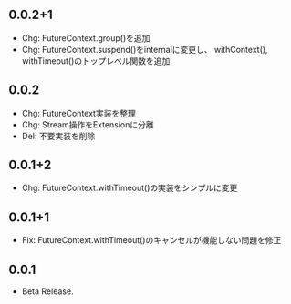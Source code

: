 ## 0.0.2+1

* Chg: FutureContext.group()を追加
* Chg: FutureContext.suspend()をinternalに変更し、 withContext(), withTimeout()のトップレベル関数を追加

## 0.0.2

* Chg: FutureContext実装を整理
* Chg: Stream操作をExtensionに分離
* Del: 不要実装を削除

## 0.0.1+2

* Chg: FutureContext.withTimeout()の実装をシンプルに変更

## 0.0.1+1

* Fix: FutureContext.withTimeout()のキャンセルが機能しない問題を修正

## 0.0.1

* Beta Release.
